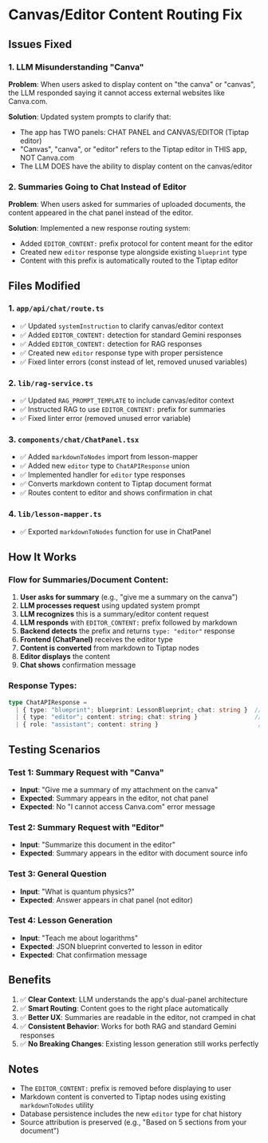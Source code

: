 # Canvas/Editor Content Routing Fix

## Issues Fixed

### 1. LLM Misunderstanding "Canva"
**Problem**: When users asked to display content on "the canva" or "canvas", the LLM responded saying it cannot access external websites like Canva.com.

**Solution**: Updated system prompts to clarify that:
- The app has TWO panels: CHAT PANEL and CANVAS/EDITOR (Tiptap editor)
- "Canvas", "canva", or "editor" refers to the Tiptap editor in THIS app, NOT Canva.com
- The LLM DOES have the ability to display content on the canvas/editor

### 2. Summaries Going to Chat Instead of Editor
**Problem**: When users asked for summaries of uploaded documents, the content appeared in the chat panel instead of the editor.

**Solution**: Implemented a new response routing system:
- Added `EDITOR_CONTENT:` prefix protocol for content meant for the editor
- Created new `editor` response type alongside existing `blueprint` type
- Content with this prefix is automatically routed to the Tiptap editor

## Files Modified

### 1. `app/api/chat/route.ts`
- ✅ Updated `systemInstruction` to clarify canvas/editor context
- ✅ Added `EDITOR_CONTENT:` detection for standard Gemini responses
- ✅ Added `EDITOR_CONTENT:` detection for RAG responses
- ✅ Created new `editor` response type with proper persistence
- ✅ Fixed linter errors (const instead of let, removed unused variables)

### 2. `lib/rag-service.ts`
- ✅ Updated `RAG_PROMPT_TEMPLATE` to include canvas/editor context
- ✅ Instructed RAG to use `EDITOR_CONTENT:` prefix for summaries
- ✅ Fixed linter error (removed unused error variable)

### 3. `components/chat/ChatPanel.tsx`
- ✅ Added `markdownToNodes` import from lesson-mapper
- ✅ Added new `editor` type to `ChatAPIResponse` union
- ✅ Implemented handler for `editor` type responses
- ✅ Converts markdown content to Tiptap document format
- ✅ Routes content to editor and shows confirmation in chat

### 4. `lib/lesson-mapper.ts`
- ✅ Exported `markdownToNodes` function for use in ChatPanel

## How It Works

### Flow for Summaries/Document Content:

1. **User asks for summary** (e.g., "give me a summary on the canva")
2. **LLM processes request** using updated system prompt
3. **LLM recognizes** this is a summary/editor content request
4. **LLM responds** with `EDITOR_CONTENT:` prefix followed by markdown
5. **Backend detects** the prefix and returns `type: "editor"` response
6. **Frontend (ChatPanel)** receives the editor type
7. **Content is converted** from markdown to Tiptap nodes
8. **Editor displays** the content
9. **Chat shows** confirmation message

### Response Types:

```typescript
type ChatAPIResponse =
  | { type: "blueprint"; blueprint: LessonBlueprint; chat: string }  // For lessons
  | { type: "editor"; content: string; chat: string }                // For summaries/content
  | { role: "assistant"; content: string }                            // For chat messages
```

## Testing Scenarios

### Test 1: Summary Request with "Canva"
- **Input**: "Give me a summary of my attachment on the canva"
- **Expected**: Summary appears in the editor, not chat panel
- **Expected**: No "I cannot access Canva.com" error message

### Test 2: Summary Request with "Editor"
- **Input**: "Summarize this document in the editor"
- **Expected**: Summary appears in the editor with document source info

### Test 3: General Question
- **Input**: "What is quantum physics?"
- **Expected**: Answer appears in chat panel (not editor)

### Test 4: Lesson Generation
- **Input**: "Teach me about logarithms"
- **Expected**: JSON blueprint converted to lesson in editor
- **Expected**: Chat confirmation message

## Benefits

1. ✅ **Clear Context**: LLM understands the app's dual-panel architecture
2. ✅ **Smart Routing**: Content goes to the right place automatically
3. ✅ **Better UX**: Summaries are readable in the editor, not cramped in chat
4. ✅ **Consistent Behavior**: Works for both RAG and standard Gemini responses
5. ✅ **No Breaking Changes**: Existing lesson generation still works perfectly

## Notes

- The `EDITOR_CONTENT:` prefix is removed before displaying to user
- Markdown content is converted to Tiptap nodes using existing `markdownToNodes` utility
- Database persistence includes the new `editor` type for chat history
- Source attribution is preserved (e.g., "Based on 5 sections from your document")

